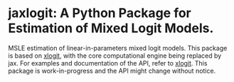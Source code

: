 # jaxlogit: A Python Package for Estimation of Mixed Logit Models.

MSLE estimation of linear-in-parameters mixed logit models. This package is based on [xlogit]([https://github.com/arteagac/xlogit), with the core computational engine being replaced by jax.
For examples and documentation of the API, refer to [xlogit](https://github.com/arteagac/xlogit).
This package is work-in-progress and the API might change without notice.